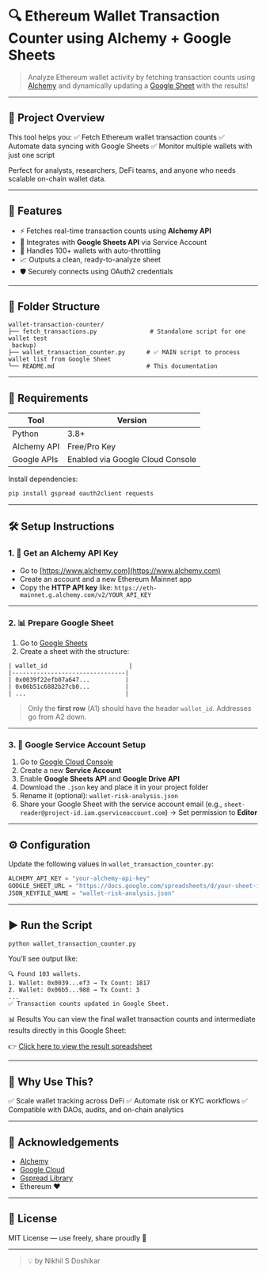 # 🔍 Ethereum Wallet Transaction Counter using Alchemy + Google Sheets

> Analyze Ethereum wallet activity by fetching transaction counts using [Alchemy](https://www.alchemy.com/) and dynamically updating a [Google Sheet](https://www.google.com/sheets/about/) with the results!

---

## 📌 Project Overview

This tool helps you:
✅ Fetch Ethereum wallet transaction counts
✅ Automate data syncing with Google Sheets
✅ Monitor multiple wallets with just one script

Perfect for analysts, researchers, DeFi teams, and anyone who needs scalable on-chain wallet data.

---

## 🚀 Features

* ⚡ Fetches real-time transaction counts using **Alchemy API**
* 🧾 Integrates with **Google Sheets API** via Service Account
* 🧠 Handles 100+ wallets with auto-throttling
* 📈 Outputs a clean, ready-to-analyze sheet
* 🛡️ Securely connects using OAuth2 credentials

---

## 🧉 Folder Structure

```
wallet-transaction-counter/
├── fetch_transactions.py               # Standalone script for one wallet test
 backup)
├── wallet_transaction_counter.py      # ✅ MAIN script to process wallet list from Google Sheet
└── README.md                          # This documentation
```

---

## 🔧 Requirements

| Tool        | Version                          |
| ----------- | -------------------------------- |
| Python      | 3.8+                             |
| Alchemy API | Free/Pro Key                     |
| Google APIs | Enabled via Google Cloud Console |

Install dependencies:

```bash
pip install gspread oauth2client requests
```

---

## 🛠️ Setup Instructions

### 1. 🔑 Get an Alchemy API Key

* Go to [https://www.alchemy.com](https://www.alchemy.com)
* Create an account and a new Ethereum Mainnet app
* Copy the **HTTP API key** like:
  `https://eth-mainnet.g.alchemy.com/v2/YOUR_API_KEY`

---

### 2. 📊 Prepare Google Sheet

1. Go to [Google Sheets](https://docs.google.com/spreadsheets)
2. Create a sheet with the structure:

```
| wallet_id                       |
|--------------------------------|
| 0x0039f22efb07a647...          |
| 0x06b51c6882b27cb0...          |
| ...                            |
```

> Only the **first row** (A1) should have the header `wallet_id`. Addresses go from A2 down.

---

### 3. 🔐 Google Service Account Setup

1. Go to [Google Cloud Console](https://console.cloud.google.com)
2. Create a new **Service Account**
3. Enable **Google Sheets API** and **Google Drive API**
4. Download the `.json` key and place it in your project folder
5. Rename it (optional):
   `wallet-risk-analysis.json`
6. Share your Google Sheet with the service account email
   (e.g., `sheet-reader@project-id.iam.gserviceaccount.com`)
   → Set permission to **Editor**

---

## ⚙️ Configuration

Update the following values in `wallet_transaction_counter.py`:

```python
ALCHEMY_API_KEY = "your-alchemy-api-key"
GOOGLE_SHEET_URL = "https://docs.google.com/spreadsheets/d/your-sheet-id/edit#gid=0"
JSON_KEYFILE_NAME = "wallet-risk-analysis.json"
```

---

## ▶️ Run the Script

```bash
python wallet_transaction_counter.py
```

You’ll see output like:

```
🔍 Found 103 wallets.
1. Wallet: 0x0039...ef3 → Tx Count: 1817
2. Wallet: 0x06b5...988 → Tx Count: 3
...
✅ Transaction counts updated in Google Sheet.
```
📊 Results
You can view the final wallet transaction counts and intermediate results directly in this Google Sheet:

👉 [Click here to view the result spreadsheet](https://docs.google.com/spreadsheets/d/1i-eNRRGIfxg2ouTIMqCM1_24S2vyqrFTgR3Si7_NHO4/edit?gid=0#gid=0)


---


## 🧠 Why Use This?

✅ Scale wallet tracking across DeFi
✅ Automate risk or KYC workflows
✅ Compatible with DAOs, audits, and on-chain analytics

---

## 🙌 Acknowledgements

* [Alchemy](https://www.alchemy.com/)
* [Google Cloud](https://cloud.google.com/)
* [Gspread Library](https://gspread.readthedocs.io/)
* Ethereum ❤️

---

## 📄 License

MIT License — use freely, share proudly 🚀

---

> 💡 by Nikhil S Doshikar

